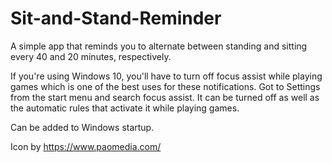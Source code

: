 # Sit-and-Stand-Reminder

A simple app that reminds you to alternate between standing and sitting every 40 and 20 minutes, respectively.

If you're using Windows 10, you'll have to turn off focus assist while playing games which is one of the best uses for these notifications. Got to Settings from the start menu and search focus assist. It can be turned off as well as the automatic rules that activate it while playing games.

Can be added to Windows startup.

Icon by https://www.paomedia.com/
